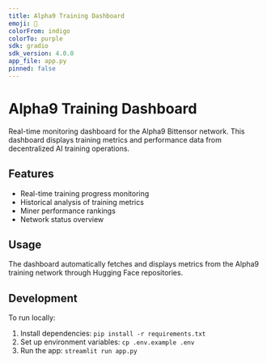 ```yaml
---
title: Alpha9 Training Dashboard
emoji: 🧠
colorFrom: indigo
colorTo: purple
sdk: gradio
sdk_version: 4.0.0
app_file: app.py
pinned: false
---
```


# Alpha9 Training Dashboard

Real-time monitoring dashboard for the Alpha9 Bittensor network. This dashboard displays training metrics and performance data from decentralized AI training operations.

## Features
- Real-time training progress monitoring
- Historical analysis of training metrics
- Miner performance rankings
- Network status overview

## Usage
The dashboard automatically fetches and displays metrics from the Alpha9 training network through Hugging Face repositories.

## Development
To run locally:
1. Install dependencies: `pip install -r requirements.txt`
2. Set up environment variables: `cp .env.example .env`
3. Run the app: `streamlit run app.py`